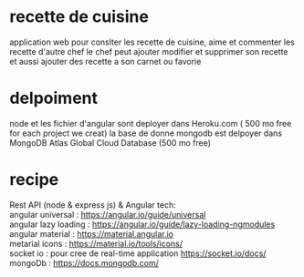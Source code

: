 # recette de cuisine
application web pour conslter les recette de cuisine, aime et commenter les recette d'autre chef
le chef peut ajouter modifier et supprimer son recette
et aussi ajouter des recette a son carnet ou favorie

# delpoiment
node et les fichier d'angular sont deployer dans Heroku.com ( 500 mo free for each project we creat)
la base de donne mongodb est delpoyer dans MongoDB Atlas Global Cloud Database (500 mo free)

# recipe
Rest API (node &amp; express js) &amp; Angular
tech: <br>
angular universal : https://angular.io/guide/universal <br>
angular lazy loading : https://angular.io/guide/lazy-loading-ngmodules <br>
angular material : https://material.angular.io <br>
metarial icons : https://material.io/tools/icons/ <br>
socket io : pour cree de real-time application https://socket.io/docs/ <br>
mongoDb : https://docs.mongodb.com/ <br>

